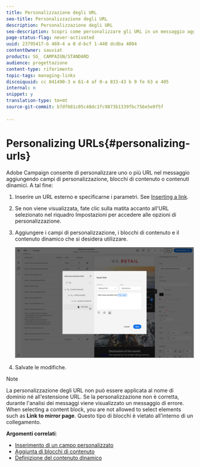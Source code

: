 ```yaml
---
title: Personalizzazione degli URL
seo-title: Personalizzazione degli URL
description: Personalizzazione degli URL
seo-description: Scopri come personalizzare gli URL in un messaggio aggiungendo campi personalizzati, blocchi di contenuto o contenuti dinamici.
page-status-flag: never-activated
uuid: 23795417-b 469-4 a 0 d-bcf 1-440 dcdba 4004
contentOwner: sauviat
products: SG_ CAMPAIGN/STANDARD
audience: progettazione
content-type: riferimento
topic-tags: managing-links
discoiquuid: cc 041490-3 e 61-4 af 0-a 833-43 b 9 fe 63 e 405
internal: n
snippet: y
translation-type: tm+mt
source-git-commit: b7df681c05c48dc1fc9873b1339fbc756e5e0f5f

---
```



# Personalizing URLs{#personalizing-urls}

Adobe Campaign consente di personalizzare uno o più URL nel messaggio aggiungendo campi di personalizzazione, blocchi di contenuto o contenuti dinamici. A tal fine:

1. Inserire un URL esterno e specificarne i parametri. See [Inserting a link](../../designing/using/inserting-a-link.md).
1. Se non viene visualizzata, fate clic sulla matita accanto all'URL selezionato nel riquadro Impostazioni per accedere alle opzioni di personalizzazione.
1. Aggiungere i campi di personalizzazione, i blocchi di contenuto e il contenuto dinamico che si desidera utilizzare.

   ![](assets/des_personalize_links.png)

1. Salvate le modifiche.

>[!NOTE]
>
>La personalizzazione degli URL non può essere applicata al nome di dominio né all'estensione URL. Se la personalizzazione non è corretta, durante l'analisi dei messaggi viene visualizzato un messaggio di errore. When selecting a content block, you are not allowed to select elements such as **Link to mirror page**. Questo tipo di blocchi è vietato all'interno di un collegamento.

**Argomenti correlati**:

* [Inserimento di un campo personalizzato](../../designing/using/inserting-a-personalization-field.md)
* [Aggiunta di blocchi di contenuto](../../designing/using/adding-a-content-block.md)
* [Definizione del contenuto dinamico](../../designing/using/defining-dynamic-content-in-an-email.md)

